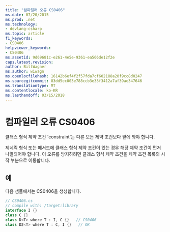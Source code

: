```yaml
---
title: "컴파일러 오류 CS0406"
ms.date: 07/20/2015
ms.prod: .net
ms.technology:
- devlang-csharp
ms.topic: article
f1_keywords:
- CS0406
helpviewer_keywords:
- CS0406
ms.assetid: 9d69681c-e261-4e5e-9361-ea566de12f2e
caps.latest.revision: 
author: BillWagner
ms.author: wiwagn
ms.openlocfilehash: 16142b6ef4f2f57fda7cf602188a20f9cc8d0247
ms.sourcegitcommit: 83dd5ec003e788ccb3e33f3412a7af39ae347646
ms.translationtype: MT
ms.contentlocale: ko-KR
ms.lasthandoff: 03/15/2018
---
```

# <a name="compiler-error-cs0406"></a>컴파일러 오류 CS0406
클래스 형식 제약 조건 'constraint'는 다른 모든 제약 조건보다 앞에 와야 합니다.  
  
 제네릭 형식 또는 메서드에 클래스 형식 제약 조건이 있는 경우 해당 제약 조건이 먼저 나열되어야 합니다. 이 오류를 방지하려면 클래스 형식 제약 조건을 제약 조건 목록의 시작 부분으로 이동합니다.  
  
## <a name="example"></a>예  
 다음 샘플에서는 CS0406을 생성합니다.  
  
```csharp  
// CS0406.cs  
// compile with: /target:library  
interface I {}  
class C {}  
class D<T> where T : I, C {}   // CS0406  
class D2<T> where T : C, I {}   // OK  
```
